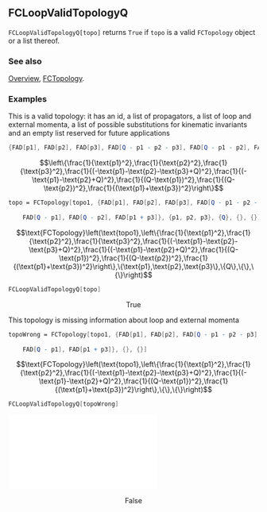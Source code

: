 ## FCLoopValidTopologyQ

`FCLoopValidTopologyQ[topo]` returns `True` if `topo` is a valid `FCTopology` object or a list thereof.

### See also

[Overview](Extra/FeynCalc.md), [FCTopology](FCTopology.md).

### Examples

This is a valid topology: it has an id, a list of propagators, a list of loop and external momenta, a list of possible substitutions for kinematic invariants and an empty list reserved for future applications

```mathematica
{FAD[p1], FAD[p2], FAD[p3], FAD[Q - p1 - p2 - p3], FAD[Q - p1 - p2], FAD[Q - p1], FAD[Q - p2], FAD[p1 + p3]}
```

$$\left\{\frac{1}{\text{p1}^2},\frac{1}{\text{p2}^2},\frac{1}{\text{p3}^2},\frac{1}{(-\text{p1}-\text{p2}-\text{p3}+Q)^2},\frac{1}{(-\text{p1}-\text{p2}+Q)^2},\frac{1}{(Q-\text{p1})^2},\frac{1}{(Q-\text{p2})^2},\frac{1}{(\text{p1}+\text{p3})^2}\right\}$$

```mathematica
topo = FCTopology[topo1, {FAD[p1], FAD[p2], FAD[p3], FAD[Q - p1 - p2 - p3], FAD[Q - p1 - p2], 
    
    FAD[Q - p1], FAD[Q - p2], FAD[p1 + p3]}, {p1, p2, p3}, {Q}, {}, {}]
```

$$\text{FCTopology}\left(\text{topo1},\left\{\frac{1}{\text{p1}^2},\frac{1}{\text{p2}^2},\frac{1}{\text{p3}^2},\frac{1}{(-\text{p1}-\text{p2}-\text{p3}+Q)^2},\frac{1}{(-\text{p1}-\text{p2}+Q)^2},\frac{1}{(Q-\text{p1})^2},\frac{1}{(Q-\text{p2})^2},\frac{1}{(\text{p1}+\text{p3})^2}\right\},\{\text{p1},\text{p2},\text{p3}\},\{Q\},\{\},\{\}\right)$$

```mathematica
FCLoopValidTopologyQ[topo]
```

$$\text{True}$$

This topology is missing information about loop and external momenta

```mathematica
topoWrong = FCTopology[topo1, {FAD[p1], FAD[p2], FAD[Q - p1 - p2 - p3], FAD[Q - p1 - p2], 
    
    FAD[Q - p1], FAD[p1 + p3]}, {}, {}]
```

$$\text{FCTopology}\left(\text{topo1},\left\{\frac{1}{\text{p1}^2},\frac{1}{\text{p2}^2},\frac{1}{(-\text{p1}-\text{p2}-\text{p3}+Q)^2},\frac{1}{(-\text{p1}-\text{p2}+Q)^2},\frac{1}{(Q-\text{p1})^2},\frac{1}{(\text{p1}+\text{p3})^2}\right\},\{\},\{\}\right)$$

```mathematica
FCLoopValidTopologyQ[topoWrong]
```

![074ejzubvewb2](img/074ejzubvewb2.pdf)

$$\text{False}$$